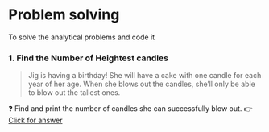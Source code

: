 # Problem solving
To solve the analytical problems and code it

### 1. Find the Number of Heightest candles

> Jig is having a birthday! She will have a cake with one candle for each year of her age. When she blows out the candles, she’ll only be able to blow out the tallest ones.

:question: Find and print the number of candles she can successfully blow out.
:point_right: [Click for answer](../)
